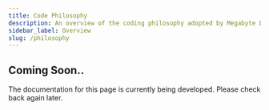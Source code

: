 ```yaml
---
title: Code Philosophy
description: An overview of the coding philosophy adopted by Megabyte Labs
sidebar_label: Overview
slug: /philosophy
---
```


## Coming Soon..

The documentation for this page is currently being developed. Please check back again later.